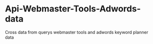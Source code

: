 # Api-Webmaster-Tools-Adwords-data
Cross data from querys webmaster tools and adwords keyword planner data
